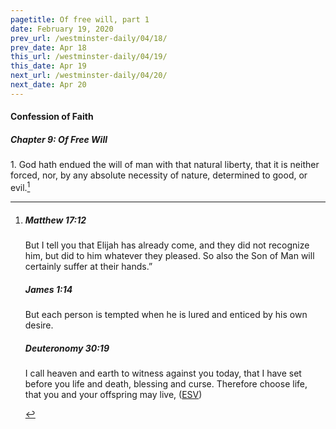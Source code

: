 ```yaml
---
pagetitle: Of free will, part 1
date: February 19, 2020
prev_url: /westminster-daily/04/18/
prev_date: Apr 18
this_url: /westminster-daily/04/19/
this_date: Apr 19
next_url: /westminster-daily/04/20/
next_date: Apr 20
---
```


#### Confession of Faith

##### Chapter 9: Of Free Will

1\. God hath endued the will of man with that natural liberty, that it is neither forced, nor, by any absolute necessity of nature, determined to good, or evil.[^fnref:wcf1]

[^fnref:wcf1]: <div class="esv"><h5>Matthew 17:12</h5> <div class="esv-text"><p id="p40017012.01-1"><span class="woc">But I tell you that Elijah has already come, and they did not recognize him, but did to him whatever they pleased. So also the Son of Man will certainly suffer at their hands.&#8221;</span></p> </div><h5>James 1:14</h5> <div class="esv-text"><p id="p59001014.01-2">But each person is tempted when he is lured and enticed by his own desire.</p> </div><h5>Deuteronomy 30:19</h5> <div class="esv-text"><p id="p05030019.01-3">I call heaven and earth to witness against you today, that I have set before you life and death, blessing and curse. Therefore choose life, that you and your offspring may live,  (<a href="http://www.esv.org" class="copyright">ESV</a>)</p> </div> </div>

